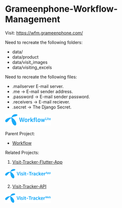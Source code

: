 # Grameenphone-Workflow-Management

Visit: https://wfm.grameenphone.com/

Need to recreate the following folders:
- data/
- data/product
- data/visit_images
- data/visiting_excels

Need to recreate the following files:
- .mailserver E-mail server.
- .me -> E-mail sender address.
- .password -> E-mail sender password.
- .receivers -> E-mail reciever.
- .secret -> The Django Secret.

<img width="150" src="./statics/images/workflow-lite.png"/>

Parent Project:
- [Workflow](https://github.com/Saqibur/Workflow)



Related Projects:
1. [Visit-Tracker-Flutter-App](https://github.com/Saqibur/Visit-Tracker-Flutter-App)

<img width="150" src="./statics/images/visit-app.png"/>

2. [Visit-Tracker-API](https://github.com/Saqibur/Visit-Tracker)

<img width="150" src="./statics/images/visit-web.png"/>